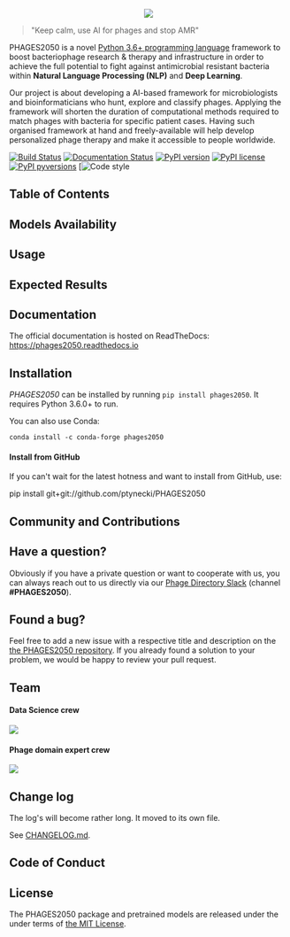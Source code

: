 <p align="center">
  <img src="http://tynecki.pl/phages2050-logo.png">
</p>

> "Keep calm, use AI for phages and stop AMR"

PHAGES2050 is a novel [Python 3.6+ programming language](https://python.org) framework to boost bacteriophage research & therapy and infrastructure in order to achieve the full potential to fight against antimicrobial resistant bacteria within **Natural Language Processing (NLP)** and **Deep Learning**.

Our project is about developing a AI-based framework for microbiologists and bioinformaticians who hunt, explore and classify phages. Applying the framework will shorten the duration of computational methods required to match phages with bacteria for specific patient cases. Having such organised framework at hand and freely-available will help develop personalized phage therapy and make it accessible to people worldwide.

[![Build Status](https://travis-ci.org/phages2050-dev/phages2050.svg?branch=master)](https://travis-ci.org/phages2050-dev/phages2050)
[![Documentation Status](https://readthedocs.org/projects/phages2050/badge/?version=stable)](https://phages2050.readthedocs.io/en/stable/?badge=stable)
[![PyPI version](https://img.shields.io/pypi/v/phages2050.svg)](https://pypi.org/project/phages2050/)
[![PyPI license](https://img.shields.io/pypi/l/phages2050.svg)](https://pypi.python.org/pypi/)
[![PyPI pyversions](https://img.shields.io/pypi/pyversions/phages2050.svg)](https://pypi.python.org/pypi/phages2050/)
[![Code style](https://img.shields.io/badge/code%20style-black-000000.svg)	

## Table of Contents

## Models Availability

## Usage

## Expected Results

## Documentation

The official documentation is hosted on ReadTheDocs: https://phages2050.readthedocs.io

## Installation

_PHAGES2050_ can be installed by running `pip install phages2050`. It requires Python 3.6.0+ to run.

You can also use Conda:

```
conda install -c conda-forge phages2050
```

#### Install from GitHub

If you can't wait for the latest hotness and want to install from GitHub, use:

pip install git+git://github.com/ptynecki/PHAGES2050

## Community and Contributions

## Have a question?

Obviously if you have a private question or want to cooperate with us, you can always reach out to us directly via our [Phage Directory Slack](https://phage.directory/slack) (channel **#PHAGES2050**).

## Found a bug?

Feel free to add a new issue with a respective title and description on the [the PHAGES2050 repository](https://github.com/ptynecki/PHAGES2050/issues). If you already found a solution to your problem, we would be happy to review your pull request.

## Team

#### Data Science crew
![](http://tynecki.pl/phages2050-datascience-team-v2.png)

#### Phage domain expert crew
![](http://tynecki.pl/phages2050-phage-expert-team-v2.png)

## Change log

The log's will become rather long. It moved to its own file.

See [CHANGELOG.md](https://github.com/ptynecki/PHAGES2050/blob/master/CHANGELOG.md).

## Code of Conduct

## License

The PHAGES2050 package and pretrained models are released under the under terms of [the MIT License](https://github.com/ptynecki/PHAGES2050/blob/master/LICENSE).

